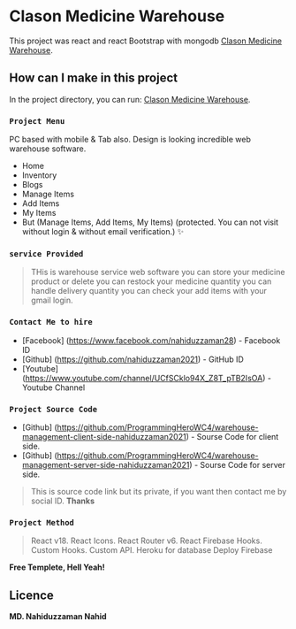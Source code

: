 # Clason Medicine Warehouse

This project was react and react Bootstrap with mongodb [Clason Medicine Warehouse](https://clason-warehouse.web.app/).

## How can I make in this project

In the project directory, you can run: [Clason Medicine Warehouse](https://clason-warehouse.web.app/).

### `Project Menu`

PC based with mobile & Tab also. Design is looking incredible web warehouse software.

- Home
- Inventory
- Blogs
- Manage Items
- Add Items
- My Items
- But (Manage Items, Add Items, My Items) (protected. You can not visit without login & without email verification.) ✨


### `service Provided`

> THis is warehouse service web software
> you can store your medicine product or delete
> you can restock your medicine quantity
> you can handle delivery quantity
> you can check your add items with your gmail login.


### `Contact Me to hire`

- [Facebook] (https://www.facebook.com/nahiduzzaman28) - Facebook ID
- [Github] (https://github.com/nahiduzzaman2021) - GitHub ID
- [Youtube] (https://www.youtube.com/channel/UCfSCklo94X_Z8T_pTB2IsOA) - Youtube Channel

### `Project Source Code`

- [Github] (https://github.com/ProgrammingHeroWC4/warehouse-management-client-side-nahiduzzaman2021) - Sourse Code for client side.
- [Github] (https://github.com/ProgrammingHeroWC4/warehouse-management-server-side-nahiduzzaman2021) - Sourse Code for server side.


> This is source code link but its private, if you want then contact me by social ID. **Thanks**

### `Project Method`

> React v18.
> React Icons.
> React Router v6.
> React Firebase Hooks.
> Custom Hooks.
> Custom API.
> Heroku for database
> Deploy Firebase

**Free Templete, Hell Yeah!**

## Licence
**MD. Nahiduzzaman Nahid**
